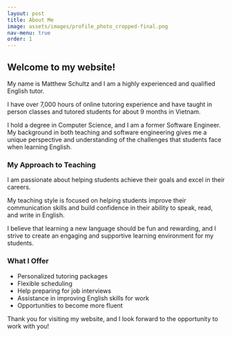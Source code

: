 ```yaml
---
layout: post
title: About Me
image: assets/images/profile_photo_cropped-final.png
nav-menu: true
order: 1
---
```


<section id="welcome">
    <h2>Welcome to my website!</h2>
    <p>My name is Matthew Schultz and I am a highly experienced and qualified English tutor.</p>
    <p>I have over 7,000 hours of online tutoring experience and have taught in person classes and tutored students for about 9 months in Vietnam.</p>
    <p>I hold a degree in Computer Science, and I am a former Software Engineer. My background in both teaching and software engineering gives me a unique perspective and understanding of the challenges that students face when learning English.</p>
    <h3>My Approach to Teaching</h3>
    <p>I am passionate about helping students achieve their goals and excel in their careers.</p>
    <p>My teaching style is focused on helping students improve their communication skills and build confidence in their ability to speak, read, and write in English.</p>
    <p>I believe that learning a new language should be fun and rewarding, and I strive to create an engaging and supportive learning environment for my students.</p>
    <h3>What I Offer</h3>
    <ul>
        <li>Personalized tutoring packages</li>
        <li>Flexible scheduling</li>
        <li>Help preparing for job interviews</li>
        <li>Assistance in improving English skills for work</li>
        <li>Opportunities to become more fluent</li>
    </ul>
    <p>Thank you for visiting my website, and I look forward to the opportunity to work with you!</p>
</section>

